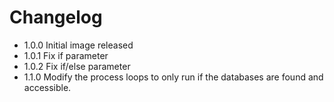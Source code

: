 # Changelog
- 1.0.0 Initial image released
- 1.0.1 Fix if parameter
- 1.0.2 Fix if/else parameter
- 1.1.0 Modify the process loops to only run if the databases are found and accessible.